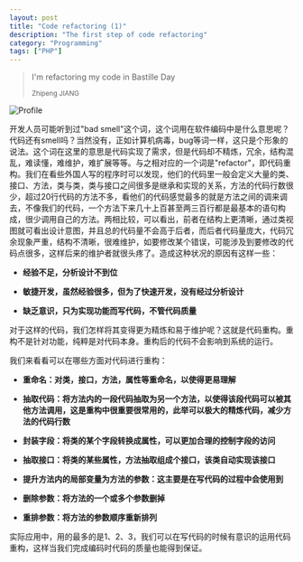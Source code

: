 ```yaml
---
layout: post
title: "Code refactoring (1)"
description: "The first step of code refactoring"
category: "Programming"
tags: ["PHP"]
---
```


<blockquote>
  <p>I'm refactoring my code in Bastille Day</p>
  <small>Zhipeng JIANG</small>
</blockquote>

![Profile](https://upload.wikimedia.org/wikipedia/commons/b/bf/Fireworks_on_the_Danube_Bastille_Day_2008.jpg)


开发人员可能听到过"bad smell"这个词，这个词用在软件编码中是什么意思呢？ 代码还有smell吗？当然没有，正如计算机病毒，bug等词一样，这只是个形象的说法。这个词在这里的意思是代码实现了需求，但是代码却不精炼，冗余，结构混乱，难读懂，难维护，难扩展等等。与之相对应的一个词是"refactor"，即代码重构。我们在看些外国人写的程序时可以发现，他们的代码里一般会定义大量的类、接口、方法，类与类，类与接口之间很多是继承和实现的关系，方法的代码行数很少，超过20行代码的方法不多，看他们的代码感觉最多的就是方法之间的调来调去，不像我们的代码，一个方法下来几十上百甚至两三百行都是最基本的语句构成，很少调用自己的方法。两相比较，可以看出，前者在结构上更清晰，通过类视图就可看出设计意图，并且总的代码量不会高于后者，而后者代码量庞大，代码冗余现象严重，结构不清晰，很难维护，如要修改某个错误，可能涉及到要修改的代码点很多，这样后来的维护者就很头疼了。造成这种状况的原因有这样一些：

- **经验不足，分析设计不到位**

- **敏捷开发，虽然经验很多，但为了快速开发，没有经过分析设计**

- **缺乏意识，只为实现功能而写代码，不管代码质量**


对于这样的代码，我们怎样将其变得更为精炼和易于维护呢？这就是代码重构。重构不是针对功能，纯粹是对代码本身。重构后的代码不会影响到系统的运行。

我们来看看可以在哪些方面对代码进行重构：


- **重命名：对类，接口，方法，属性等重命名，以使得更易理解**

- **抽取代码：将方法内的一段代码抽取为另一个方法，以使得该段代码可以被其他方法调用，这是重构中很重要很常用的，此举可以极大的精炼代码，减少方法的代码行数**

- **封装字段：将类的某个字段转换成属性，可以更加合理的控制字段的访问**

- **抽取接口：将类的某些属性，方法抽取组成个接口，该类自动实现该接口**

- **提升方法内的局部变量为方法的参数：这主要是在写代码的过程中会使用到**

- **删除参数：将方法的一个或多个参数删掉**

- **重排参数：将方法的参数顺序重新排列**

实际应用中，用的最多的是1、2、3，我们可以在写代码的时候有意识的运用代码重构，这样当我们完成编码时代码的质量也能得到保证。

